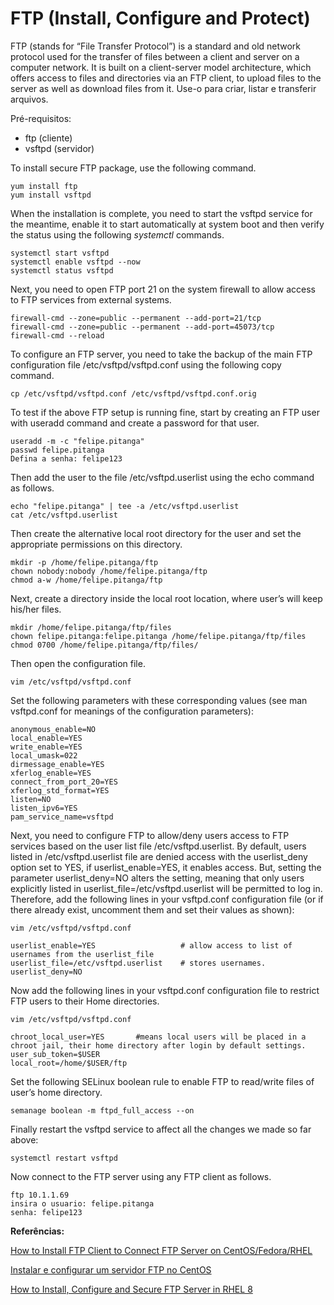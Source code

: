 # FTP (Install, Configure and Protect) 

FTP (stands for “File Transfer Protocol”) is a standard and old network protocol used for the transfer of files between a client and server on a computer network. It is built on a client-server model architecture, which offers access to files and directories via an FTP client, to upload files to the server as well as download files from it.
Use-o para criar, listar e transferir arquivos.

Pré-requisitos:
- ftp (cliente)
- vsftpd (servidor)

To install secure FTP package, use the following command.

    yum install ftp
    yum install vsftpd

When the installation is complete, you need to start the vsftpd service for the meantime, enable it to start automatically at system boot and then verify the status using the following _systemctl_ commands.

    systemctl start vsftpd
    systemctl enable vsftpd --now
    systemctl status vsftpd


Next, you need to open FTP port 21 on the system firewall to allow access to FTP services from external systems.

    firewall-cmd --zone=public --permanent --add-port=21/tcp
    firewall-cmd --zone=public --permanent --add-port=45073/tcp
    firewall-cmd --reload


To configure an FTP server, you need to take the backup of the main FTP configuration file /etc/vsftpd/vsftpd.conf using the following copy command.

    cp /etc/vsftpd/vsftpd.conf /etc/vsftpd/vsftpd.conf.orig


To test if the above FTP setup is running fine, start by creating an FTP user with useradd command and create a password for that user.

    useradd -m -c "felipe.pitanga"
    passwd felipe.pitanga
    Defina a senha: felipe123


Then add the user to the file /etc/vsftpd.userlist using the echo command as follows.

    echo "felipe.pitanga" | tee -a /etc/vsftpd.userlist
    cat /etc/vsftpd.userlist


Then create the alternative local root directory for the user and set the appropriate permissions on this directory.

    mkdir -p /home/felipe.pitanga/ftp
    chown nobody:nobody /home/felipe.pitanga/ftp
    chmod a-w /home/felipe.pitanga/ftp


Next, create a directory inside the local root location, where user’s will keep his/her files.

    mkdir /home/felipe.pitanga/ftp/files
    chown felipe.pitanga:felipe.pitanga /home/felipe.pitanga/ftp/files
    chmod 0700 /home/felipe.pitanga/ftp/files/

Then open the configuration file.

    vim /etc/vsftpd/vsftpd.conf

Set the following parameters with these corresponding values (see man vsftpd.conf for meanings of the configuration parameters):

    anonymous_enable=NO             
    local_enable=YES		
    write_enable=YES		
    local_umask=022		        
    dirmessage_enable=YES	        
    xferlog_enable=YES		
    connect_from_port_20=YES        
    xferlog_std_format=YES          
    listen=NO   			
    listen_ipv6=YES		        
    pam_service_name=vsftpd 


Next, you need to configure FTP to allow/deny users access to FTP services based on the user list file /etc/vsftpd.userlist.
By default, users listed in /etc/vsftpd.userlist file are denied access with the userlist_deny option set to YES, if userlist_enable=YES, it enables access.
But, setting the parameter userlist_deny=NO alters the setting, meaning that only users explicitly listed in userlist_file=/etc/vsftpd.userlist will be permitted to log in.
Therefore, add the following lines in your vsftpd.conf configuration file (or if there already exist, uncomment them and set their values as shown):

    vim /etc/vsftpd/vsftpd.conf

    userlist_enable=YES                   # allow access to list of usernames from the userlist_file
    userlist_file=/etc/vsftpd.userlist    # stores usernames.
    userlist_deny=NO   


Now add the following lines in your vsftpd.conf configuration file to restrict FTP users to their Home directories.

    vim /etc/vsftpd/vsftpd.conf

    chroot_local_user=YES		#means local users will be placed in a chroot jail, their home directory after login by default settings.
    user_sub_token=$USER         	
    local_root=/home/$USER/ftp 


Set the following SELinux boolean rule to enable FTP to read/write files of user’s home directory.

    semanage boolean -m ftpd_full_access --on

Finally restart the vsftpd service to affect all the changes we made so far above:

    systemctl restart vsftpd


Now connect to the FTP server using any FTP client as follows.

    ftp 10.1.1.69
    insira o usuario: felipe.pitanga
    senha: felipe123


**Referências:**

[How to Install FTP Client to Connect FTP Server on CentOS/Fedora/RHEL](https://www.looklinux.com/how-to-install-ftp-client-to-connect-ftp-server-on-centosfedorarhel/)

[Instalar e configurar um servidor FTP no CentOS](https://www.vivaolinux.com.br/artigo/Instalar-e-configurar-um-servidor-FTP-no-CentOS)

[How to Install, Configure and Secure FTP Server in RHEL 8](https://www.tecmint.com/install-ftp-server-in-rhel-8/)
